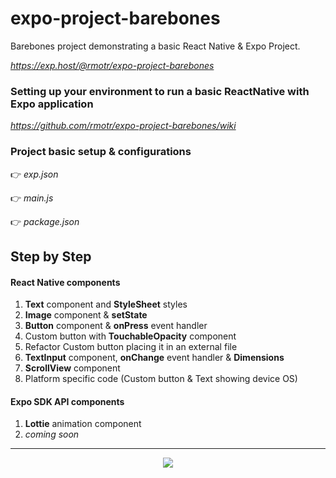 # expo-project-barebones

Barebones project demonstrating a basic React Native & Expo Project.

*https://exp.host/@rmotr/expo-project-barebones*


### Setting up your environment to run a basic ReactNative with Expo application
*https://github.com/rmotr/expo-project-barebones/wiki*


### Project basic setup & configurations
👉 *exp.json*

👉 *main.js*

👉 *package.json*


## Step by Step

#### React Native components
1. **Text** component and **StyleSheet** styles
2. **Image** component & **setState**
3. **Button** component & **onPress** event handler
4. Custom button with **TouchableOpacity** component
5. Refactor Custom button placing it in an external file
6. **TextInput** component, **onChange** event handler & **Dimensions**
7. **ScrollView** component
8. Platform specific code (Custom button & Text showing device OS)

#### Expo SDK API components
1. **Lottie** animation component
2. _coming soon_


---
<p align="center">
  <img src="http://i.imgur.com/JEIGdC6.png">
</p>
